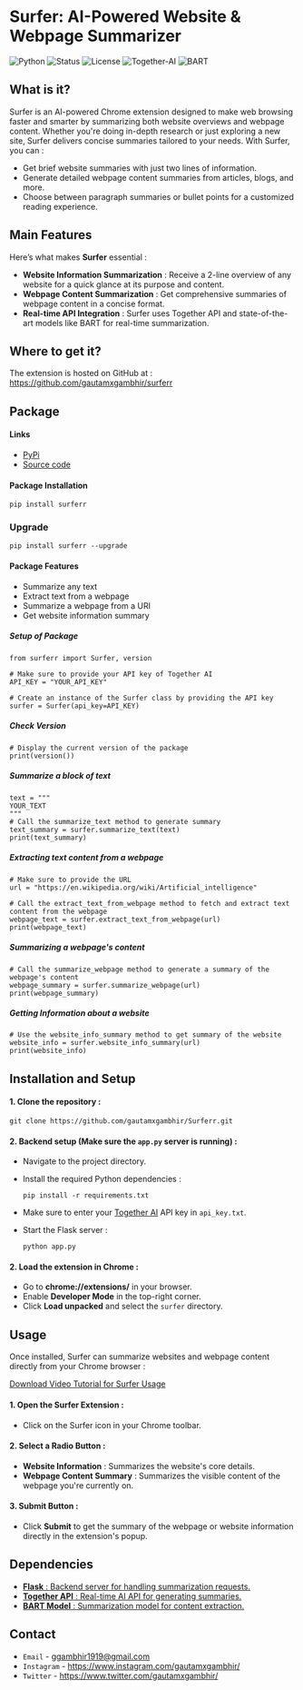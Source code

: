 # Surfer: AI-Powered Website & Webpage Summarizer

![Python](https://img.shields.io/badge/python-3.12-blue)
![Status](https://img.shields.io/badge/status-stable-brightgreen)
![License](https://img.shields.io/badge/license-MIT-red)
![Together-AI](https://img.shields.io/badge/Together%20AI-0f6fff)
![BART](https://img.shields.io/badge/BART-8A2BE2)

## What is it?

Surfer is an AI-powered Chrome extension designed to make web browsing faster and smarter by summarizing both website overviews and webpage content. 
Whether you're doing in-depth research or just exploring a new site, 
Surfer delivers concise summaries tailored to your needs.
With Surfer, you can :
 - Get brief website summaries with just two lines of information.
 - Generate detailed webpage content summaries from articles, blogs, and more.
 - Choose between paragraph summaries or bullet points for a customized reading experience.

## Main Features

Here’s what makes **Surfer** essential :

 - **Website Information Summarization** : Receive a 2-line overview of any website for a quick glance at its purpose and content.
 - **Webpage Content Summarization** : Get comprehensive summaries of webpage content in a concise format. 
 - **Real-time API Integration** : Surfer uses Together API and state-of-the-art models like BART for real-time summarization. 

## Where to get it?

The extension is hosted on GitHub at : https://github.com/gautamxgambhir/surferr

## Package

#### Links
 - [PyPi](https://pypi.org/project/surferr/0.2/)
 - [Source code](https://github.com/gautamxgambhir/surferr)

#### Package Installation
    pip install surferr

### Upgrade
    pip install surferr --upgrade

#### Package Features
 - Summarize any text
 - Extract text from a webpage
 - Summarize a webpage from a URl
 - Get website information summary

##### Setup of Package

```
from surferr import Surfer, version

# Make sure to provide your API key of Together AI
API_KEY = "YOUR_API_KEY"

# Create an instance of the Surfer class by providing the API key
surfer = Surfer(api_key=API_KEY)
```

##### Check Version

```
# Display the current version of the package
print(version())
```

##### Summarize a block of text

```
text = """
YOUR_TEXT
"""
# Call the summarize_text method to generate summary
text_summary = surfer.summarize_text(text)
print(text_summary)
```

##### Extracting text content from a webpage

```
# Make sure to provide the URL
url = "https://en.wikipedia.org/wiki/Artificial_intelligence"

# Call the extract_text_from_webpage method to fetch and extract text content from the webpage
webpage_text = surfer.extract_text_from_webpage(url)
print(webpage_text)
```

##### Summarizing a webpage's content

```
# Call the summarize_webpage method to generate a summary of the webpage's content
webpage_summary = surfer.summarize_webpage(url)
print(webpage_summary)
```

##### Getting Information about a website 

```
# Use the website_info_summary method to get summary of the website
website_info = surfer.website_info_summary(url)
print(website_info)
```

## Installation and Setup

#### 1. Clone the repository :
``` 
git clone https://github.com/gautamxgambhir/Surferr.git 
```

#### 2. Backend setup (Make sure the ```app.py``` server is running) :
 - Navigate to the project directory.
 - Install the required Python dependencies :
    ```
    pip install -r requirements.txt
    ```
 - Make sure to enter your [Together AI]("https://www.together.ai/") API key in ```api_key.txt```.

 - Start the Flask server :
    ```
    python app.py
    ```
#### 2. Load the extension in Chrome :
 - Go to **chrome://extensions/** in your browser.
 - Enable **Developer Mode** in the top-right corner.
 - Click **Load unpacked** and select the ```surfer``` directory.

## Usage
Once installed, Surfer can summarize websites and webpage content directly from your Chrome browser :

[Download Video Tutorial for Surfer Usage](https://cdn.discordapp.com/attachments/924595995252232222/1290820853075808307/Project_Video.mp4?ex=66fdda19&is=66fc8899&hm=0fde6035c0fdcc04517fa4554bd821535504d7e0f23bb829355c7622c2263bbc&)

#### 1. Open the Surfer Extension :
 - Click on the Surfer icon in your Chrome toolbar.
#### 2. Select a Radio Button :
 - **Website Information** : Summarizes the website's core details.
- **Webpage Content Summary** : Summarizes the visible content of the webpage you're currently on.
#### 3. Submit Button :
 - Click **Submit** to get the summary of the webpage or website information directly in the extension's popup.

## Dependencies
 - [**Flask** : Backend server for handling summarization requests.]("https://flask.palletsprojects.com/en/3.0.x/")
 - [**Together API** : Real-time AI API for generating summaries.]("https://www.together.ai/")
 - [**BART Model** : Summarization model for content extraction.]("https://huggingface.co/docs/transformers/en/model_doc/bart")

## Contact

- `Email` - ggambhir1919@gmail.com
- `Instagram` - https://www.instagram.com/gautamxgambhir/
- `Twitter` - https://www.twitter.com/gautamxgambhir/